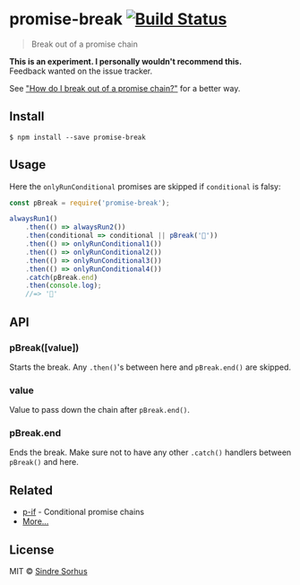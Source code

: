 # promise-break [![Build Status](https://travis-ci.org/sindresorhus/p-break.svg?branch=master)](https://travis-ci.org/sindresorhus/p-break)

> Break out of a promise chain

**This is an experiment. I personally wouldn't recommend this.**<br>
Feedback wanted on the issue tracker.

See ["How do I break out of a promise chain?"](https://github.com/sindresorhus/promise-fun#how-do-i-break-out-of-a-promise-chain) for a better way.


## Install

```
$ npm install --save promise-break
```


## Usage

Here the `onlyRunConditional` promises are skipped if `conditional` is falsy:

```js
const pBreak = require('promise-break');

alwaysRun1()
	.then(() => alwaysRun2())
	.then(conditional => conditional || pBreak('🦄'))
	.then(() => onlyRunConditional1())
	.then(() => onlyRunConditional2())
	.then(() => onlyRunConditional3())
	.then(() => onlyRunConditional4())
	.catch(pBreak.end)
	.then(console.log);
	//=> '🦄'
```


## API

### pBreak([value])

Starts the break. Any `.then()`'s between here and `pBreak.end()` are skipped.

### value

Value to pass down the chain after `pBreak.end()`.

### pBreak.end

Ends the break. Make sure not to have any other `.catch()` handlers between `pBreak()` and here.


## Related

- [p-if](https://github.com/sindresorhus/p-if) - Conditional promise chains
- [More…](https://github.com/sindresorhus/promise-fun)


## License

MIT © [Sindre Sorhus](https://sindresorhus.com)
